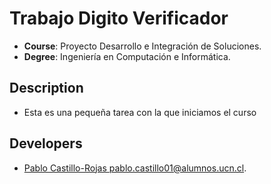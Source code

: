 # Trabajo Digito Verificador

- **Course**: Proyecto Desarrollo e Integración de Soluciones.
- **Degree**: Ingeniería en Computación e Informática.

## Description

- Esta es una pequeña tarea con la que iniciamos el curso

## Developers

- [Pablo Castillo-Rojas <pablo.castillo01@alumnos.ucn.cl>]().
